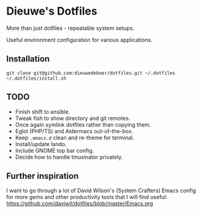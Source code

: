 # Dieuwe's Dotfiles

More than just dotfiles - repeatable system setups.

Useful environment configuration for various applications.

## Installation

```
git clone git@github.com:dieuwedeboer/dotfiles.git ~/.dotfiles
~/.dotfiles/install.sh
```
## TODO

* Finish shift to ansible.
* Tweak fish to show directory and git remotes.
* Once again symlink dotfiles rather than copying them.
* Eglot (PHP/TS) and Aidermacs out-of-the-box.
* Keep `.emacs.d` clean and re-theme for terminal.
* Install/update lando.
* Include GNOME top bar config.
* Decide how to handle tmuxinator privately.

## Further inspiration

I want to go through a lot of David Wilson's (System Crafters) Emacs
config for more gems and other productivity tools that I will find
useful: https://github.com/daviwil/dotfiles/blob/master/Emacs.org
